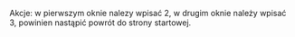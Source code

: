 Akcje:
w pierwszym oknie nalezy wpisać 2, w drugim oknie należy wpisać 3, powinien nastąpić powrót do strony startowej.
